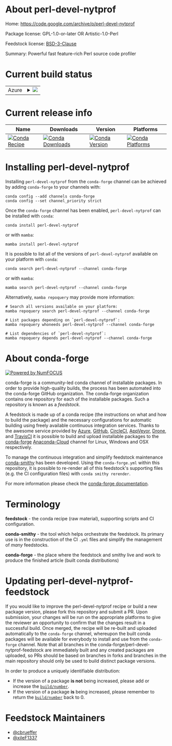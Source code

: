 About perl-devel-nytprof
========================

Home: https://code.google.com/archive/p/perl-devel-nytprof

Package license: GPL-1.0-or-later OR Artistic-1.0-Perl

Feedstock license: [BSD-3-Clause](https://github.com/conda-forge/perl-devel-nytprof-feedstock/blob/main/LICENSE.txt)

Summary: Powerful fast feature-rich Perl source code profiler

Current build status
====================


<table>
    
  <tr>
    <td>Azure</td>
    <td>
      <details>
        <summary>
          <a href="https://dev.azure.com/conda-forge/feedstock-builds/_build/latest?definitionId=17803&branchName=main">
            <img src="https://dev.azure.com/conda-forge/feedstock-builds/_apis/build/status/perl-devel-nytprof-feedstock?branchName=main">
          </a>
        </summary>
        <table>
          <thead><tr><th>Variant</th><th>Status</th></tr></thead>
          <tbody><tr>
              <td>linux_64</td>
              <td>
                <a href="https://dev.azure.com/conda-forge/feedstock-builds/_build/latest?definitionId=17803&branchName=main">
                  <img src="https://dev.azure.com/conda-forge/feedstock-builds/_apis/build/status/perl-devel-nytprof-feedstock?branchName=main&jobName=linux&configuration=linux_64_" alt="variant">
                </a>
              </td>
            </tr><tr>
              <td>osx_64</td>
              <td>
                <a href="https://dev.azure.com/conda-forge/feedstock-builds/_build/latest?definitionId=17803&branchName=main">
                  <img src="https://dev.azure.com/conda-forge/feedstock-builds/_apis/build/status/perl-devel-nytprof-feedstock?branchName=main&jobName=osx&configuration=osx_64_" alt="variant">
                </a>
              </td>
            </tr>
          </tbody>
        </table>
      </details>
    </td>
  </tr>
</table>

Current release info
====================

| Name | Downloads | Version | Platforms |
| --- | --- | --- | --- |
| [![Conda Recipe](https://img.shields.io/badge/recipe-perl--devel--nytprof-green.svg)](https://anaconda.org/conda-forge/perl-devel-nytprof) | [![Conda Downloads](https://img.shields.io/conda/dn/conda-forge/perl-devel-nytprof.svg)](https://anaconda.org/conda-forge/perl-devel-nytprof) | [![Conda Version](https://img.shields.io/conda/vn/conda-forge/perl-devel-nytprof.svg)](https://anaconda.org/conda-forge/perl-devel-nytprof) | [![Conda Platforms](https://img.shields.io/conda/pn/conda-forge/perl-devel-nytprof.svg)](https://anaconda.org/conda-forge/perl-devel-nytprof) |

Installing perl-devel-nytprof
=============================

Installing `perl-devel-nytprof` from the `conda-forge` channel can be achieved by adding `conda-forge` to your channels with:

```
conda config --add channels conda-forge
conda config --set channel_priority strict
```

Once the `conda-forge` channel has been enabled, `perl-devel-nytprof` can be installed with `conda`:

```
conda install perl-devel-nytprof
```

or with `mamba`:

```
mamba install perl-devel-nytprof
```

It is possible to list all of the versions of `perl-devel-nytprof` available on your platform with `conda`:

```
conda search perl-devel-nytprof --channel conda-forge
```

or with `mamba`:

```
mamba search perl-devel-nytprof --channel conda-forge
```

Alternatively, `mamba repoquery` may provide more information:

```
# Search all versions available on your platform:
mamba repoquery search perl-devel-nytprof --channel conda-forge

# List packages depending on `perl-devel-nytprof`:
mamba repoquery whoneeds perl-devel-nytprof --channel conda-forge

# List dependencies of `perl-devel-nytprof`:
mamba repoquery depends perl-devel-nytprof --channel conda-forge
```


About conda-forge
=================

[![Powered by
NumFOCUS](https://img.shields.io/badge/powered%20by-NumFOCUS-orange.svg?style=flat&colorA=E1523D&colorB=007D8A)](https://numfocus.org)

conda-forge is a community-led conda channel of installable packages.
In order to provide high-quality builds, the process has been automated into the
conda-forge GitHub organization. The conda-forge organization contains one repository
for each of the installable packages. Such a repository is known as a *feedstock*.

A feedstock is made up of a conda recipe (the instructions on what and how to build
the package) and the necessary configurations for automatic building using freely
available continuous integration services. Thanks to the awesome service provided by
[Azure](https://azure.microsoft.com/en-us/services/devops/), [GitHub](https://github.com/),
[CircleCI](https://circleci.com/), [AppVeyor](https://www.appveyor.com/),
[Drone](https://cloud.drone.io/welcome), and [TravisCI](https://travis-ci.com/)
it is possible to build and upload installable packages to the
[conda-forge](https://anaconda.org/conda-forge) [Anaconda-Cloud](https://anaconda.org/)
channel for Linux, Windows and OSX respectively.

To manage the continuous integration and simplify feedstock maintenance
[conda-smithy](https://github.com/conda-forge/conda-smithy) has been developed.
Using the ``conda-forge.yml`` within this repository, it is possible to re-render all of
this feedstock's supporting files (e.g. the CI configuration files) with ``conda smithy rerender``.

For more information please check the [conda-forge documentation](https://conda-forge.org/docs/).

Terminology
===========

**feedstock** - the conda recipe (raw material), supporting scripts and CI configuration.

**conda-smithy** - the tool which helps orchestrate the feedstock.
                   Its primary use is in the construction of the CI ``.yml`` files
                   and simplify the management of *many* feedstocks.

**conda-forge** - the place where the feedstock and smithy live and work to
                  produce the finished article (built conda distributions)


Updating perl-devel-nytprof-feedstock
=====================================

If you would like to improve the perl-devel-nytprof recipe or build a new
package version, please fork this repository and submit a PR. Upon submission,
your changes will be run on the appropriate platforms to give the reviewer an
opportunity to confirm that the changes result in a successful build. Once
merged, the recipe will be re-built and uploaded automatically to the
`conda-forge` channel, whereupon the built conda packages will be available for
everybody to install and use from the `conda-forge` channel.
Note that all branches in the conda-forge/perl-devel-nytprof-feedstock are
immediately built and any created packages are uploaded, so PRs should be based
on branches in forks and branches in the main repository should only be used to
build distinct package versions.

In order to produce a uniquely identifiable distribution:
 * If the version of a package **is not** being increased, please add or increase
   the [``build/number``](https://docs.conda.io/projects/conda-build/en/latest/resources/define-metadata.html#build-number-and-string).
 * If the version of a package **is** being increased, please remember to return
   the [``build/number``](https://docs.conda.io/projects/conda-build/en/latest/resources/define-metadata.html#build-number-and-string)
   back to 0.

Feedstock Maintainers
=====================

* [@cbrueffer](https://github.com/cbrueffer/)
* [@xileF1337](https://github.com/xileF1337/)


